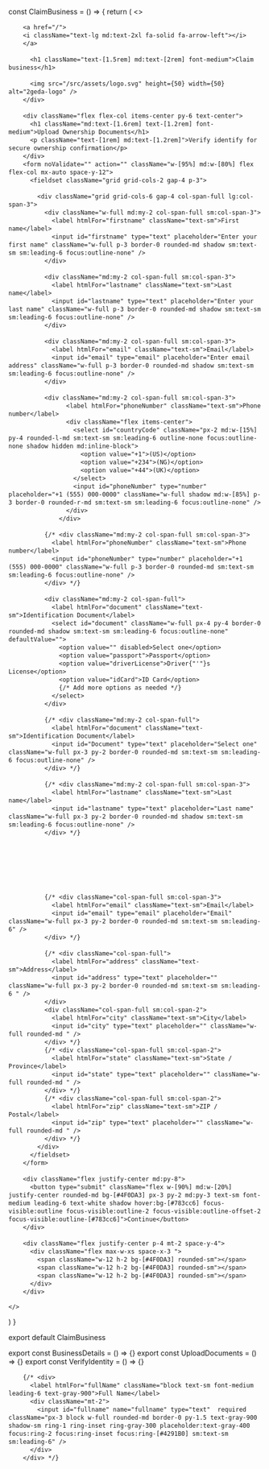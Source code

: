
const ClaimBusiness = () => {
  return (
    <>
      <section className="w-full h-full py-3 border-2 border-red-700 md:h-screen">
      <div className="flex items-center justify-between px-6 py-2 text-center border-b-2 border-gray-300 md:px-10">

        <a href="/">
        <i className="text-lg md:text-2xl fa-solid fa-arrow-left"></i>
        </a>

          <h1 className="text-[1.5rem] md:text-[2rem] font-medium">Claim business</h1>

          <img src="/src/assets/logo.svg" height={50} width={50} alt="2geda-logo" />
        </div>

        <div className="flex flex-col items-center py-6 text-center">
          <h1 className="md:text-[1.6rem] text-[1.2rem] font-medium">Upload Ownership Documents</h1>
          <p className="text-[1rem] md:text-[1.2rem]">Verify identify for secure ownership confirmation</p>
        </div>
        <form noValidate="" action="" className="w-[95%] md:w-[80%] flex flex-col mx-auto space-y-12">
          <fieldset className="grid grid-cols-2 gap-4 p-3">

            <div className="grid grid-cols-6 gap-4 col-span-full lg:col-span-3">
              <div className="w-full md:my-2 col-span-full sm:col-span-3">
                <label htmlFor="firstname" className="text-sm">First name</label>
                <input id="firstname" type="text" placeholder="Enter your first name" className="w-full p-3 border-0 rounded-md shadow sm:text-sm sm:leading-6 focus:outline-none" />
              </div>

              <div className="md:my-2 col-span-full sm:col-span-3">
                <label htmlFor="lastname" className="text-sm">Last name</label>
                <input id="lastname" type="text" placeholder="Enter your last name" className="w-full p-3 border-0 rounded-md shadow sm:text-sm sm:leading-6 focus:outline-none" />
              </div>

              <div className="md:my-2 col-span-full sm:col-span-3">
                <label htmlFor="email" className="text-sm">Email</label>
                <input id="email" type="email" placeholder="Enter email address" className="w-full p-3 border-0 rounded-md shadow sm:text-sm sm:leading-6 focus:outline-none" />
              </div>

              <div className="md:my-2 col-span-full sm:col-span-3">
                    <label htmlFor="phoneNumber" className="text-sm">Phone number</label>
                    <div className="flex items-center">
                      <select id="countryCode" className="px-2 md:w-[15%] py-4 rounded-l-md sm:text-sm sm:leading-6 outline-none focus:outline-none shadow hidden md:inline-block">
                        <option value="+1">(US)</option>
                        <option value="+234">(NG)</option>
                        <option value="+44">(UK)</option>
                      </select>
                      <input id="phoneNumber" type="number" placeholder="+1 (555) 000-0000" className="w-full shadow md:w-[85%] p-3 border-0 rounded-r-md sm:text-sm sm:leading-6 focus:outline-none" />
                    </div>
                  </div>

              {/* <div className="md:my-2 col-span-full sm:col-span-3">
                <label htmlFor="phoneNumber" className="text-sm">Phone number</label>
                <input id="phoneNumber" type="number" placeholder="+1 (555) 000-0000" className="w-full p-3 border-0 rounded-md sm:text-sm sm:leading-6 focus:outline-none" />
              </div> */}

              <div className="md:my-2 col-span-full">
                <label htmlFor="document" className="text-sm">Identification Document</label>
                <select id="document" className="w-full px-4 py-4 border-0 rounded-md shadow sm:text-sm sm:leading-6 focus:outline-none" defaultValue="">
                  <option value="" disabled>Select one</option>
                  <option value="passport">Passport</option>
                  <option value="driverLicense">Driver{"'"}s License</option>
                  <option value="idCard">ID Card</option>
                  {/* Add more options as needed */}
                </select>
              </div>

              {/* <div className="md:my-2 col-span-full">
                <label htmlFor="document" className="text-sm">Identification Document</label>
                <input id="Document" type="text" placeholder="Select one" className="w-full px-3 py-2 border-0 rounded-md sm:text-sm sm:leading-6 focus:outline-none" />
              </div> */}

              {/* <div className="md:my-2 col-span-full sm:col-span-3">
                <label htmlFor="lastname" className="text-sm">Last name</label>
                <input id="lastname" type="text" placeholder="Last name" className="w-full px-3 py-2 border-0 rounded-md shadow sm:text-sm sm:leading-6 focus:outline-none" />
              </div> */}







              {/* <div className="col-span-full sm:col-span-3">
                <label htmlFor="email" className="text-sm">Email</label>
                <input id="email" type="email" placeholder="Email" className="w-full px-3 py-2 border-0 rounded-md sm:text-sm sm:leading-6" />
              </div> */}

              {/* <div className="col-span-full">
                <label htmlFor="address" className="text-sm">Address</label>
                <input id="address" type="text" placeholder="" className="w-full px-3 py-2 border-0 rounded-md sm:text-sm sm:leading-6 " />
              </div>
              <div className="col-span-full sm:col-span-2">
                <label htmlFor="city" className="text-sm">City</label>
                <input id="city" type="text" placeholder="" className="w-full rounded-md " />
              </div> */}
              {/* <div className="col-span-full sm:col-span-2">
                <label htmlFor="state" className="text-sm">State / Province</label>
                <input id="state" type="text" placeholder="" className="w-full rounded-md " />
              </div> */}
              {/* <div className="col-span-full sm:col-span-2">
                <label htmlFor="zip" className="text-sm">ZIP / Postal</label>
                <input id="zip" type="text" placeholder="" className="w-full rounded-md " />
              </div> */}
            </div>
          </fieldset>
        </form>

        <div className="flex justify-center md:py-8">
          <button type="submit" className="flex w-[90%] md:w-[20%] justify-center rounded-md bg-[#4F0DA3] px-3 py-2 md:py-3 text-sm font-medium leading-6 text-white shadow hover:bg-[#783cc6] focus-visible:outline focus-visible:outline-2 focus-visible:outline-offset-2 focus-visible:outline-[#783cc6]">Continue</button>
        </div>

        <div className="flex justify-center p-4 mt-2 space-y-4">
          <div className="flex max-w-xs space-x-3 ">
            <span className="w-12 h-2 bg-[#4F0DA3] rounded-sm"></span>
            <span className="w-12 h-2 bg-[#4F0DA3] rounded-sm"></span>
            <span className="w-12 h-2 bg-[#4F0DA3] rounded-sm"></span>
          </div>
        </div>
</section>

    </>
  )
}

export default ClaimBusiness

export const BusinessDetails = () => {}
export const UploadDocuments = () => {}
export const VerifyIdentity = () => {}



        {/* <div>
          <label htmlFor="fullName" className="block text-sm font-medium leading-6 text-gray-900">Full Name</label>
          <div className="mt-2">
            <input id="fullname" name="fullname" type="text"  required className="px-3 block w-full rounded-md border-0 py-1.5 text-gray-900 shadow-sm ring-1 ring-inset ring-gray-300 placeholder:text-gray-400 focus:ring-2 focus:ring-inset focus:ring-[#4291B0] sm:text-sm sm:leading-6" />
          </div>
        </div> */}